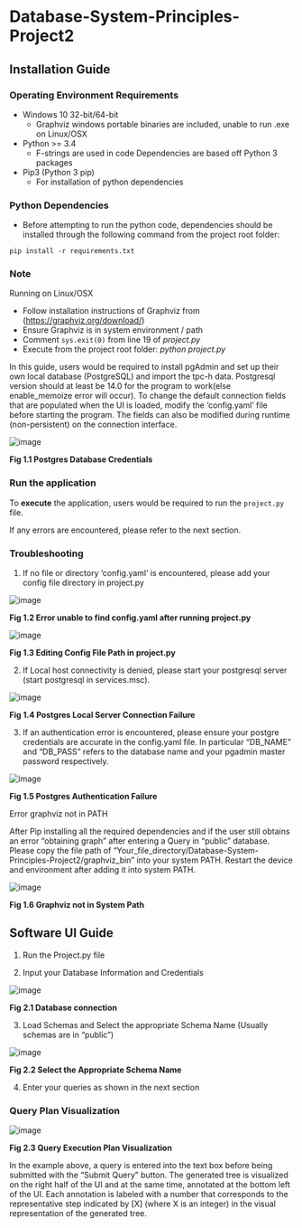 # **Database-System-Principles-Project2**

## Installation Guide

### Operating Environment Requirements
* Windows 10 32-bit/64-bit
    * Graphviz windows portable binaries are included, unable to run .exe on Linux/OSX
* Python >= 3.4
    * F-strings are used in code
Dependencies are based off Python 3 packages
* Pip3 (Python 3 pip)
    * For installation of python dependencies

### Python Dependencies
* Before attempting to run the python code, dependencies should be installed through the following command from the project root folder:  
```
pip install -r requirements.txt
```

### Note
Running on Linux/OSX
* Follow installation instructions of Graphviz from (https://graphviz.org/download/)
* Ensure Graphviz is in system environment / path
* Comment `sys.exit(0)` from line 19 of *project.py*
* Execute from the project root folder: *python project.py*

In this guide, users would be required to install pgAdmin and set up their own local database (PostgreSQL) and import the tpc-h data. Postgresql version should at least be 14.0 for the program to work(else enable_memoize error will occur). To change the default connection fields that are populated when the UI is loaded, modify the ‘config.yaml’ file before starting the program.
The fields can also be modified during runtime (non-persistent) on the connection interface. 

![image](https://user-images.githubusercontent.com/81215661/201507744-84d4a05e-2c5a-4861-a009-869f5d8e3ca0.png)

**Fig 1.1 Postgres Database Credentials**


### Run the application
To **execute** the application, users would be required to run the `project.py` file. 

If any errors are encountered, please refer to the next section.

### Troubleshooting
  1. If no file or directory ‘config.yaml’ is encountered, please add your config file directory in project.py


![image](https://user-images.githubusercontent.com/81215661/201454569-18ca2c32-e335-4cf1-983b-2aea56cd0672.png)

**Fig 1.2 Error unable to find config.yaml after running project.py**


![image](https://user-images.githubusercontent.com/81215661/201507734-bbc4e795-67cf-4643-8532-1d247ef0984e.png)

**Fig 1.3 Editing Config File Path in project.py**

  2. If Local host connectivity is denied, please start your postgresql server (start postgresql in services.msc).


![image](https://user-images.githubusercontent.com/81215661/201454878-6d7db180-e682-4c9b-8561-8d05c9d790c2.png)

**Fig 1.4 Postgres Local Server Connection Failure**

  3. If an authentication error is encountered, please ensure your postgre credentials are accurate in the config.yaml file. In particular “DB_NAME” and “DB_PASS” refers to the database name and your pgadmin master password respectively.


![image](https://user-images.githubusercontent.com/81215661/201454889-bbb9fcf4-5bd8-4f5f-939b-5e6c56e54af8.png)

**Fig 1.5 Postgres Authentication Failure**


Error graphviz not in PATH

After Pip installing all the required dependencies and if the user still obtains an error “obtaining graph” after entering a Query in “public” database. Please copy the file path of “Your_file_directory/Database-System-Principles-Project2/graphviz_bin” into your system PATH.
Restart the device and environment after adding it into system PATH.

 ![image](https://user-images.githubusercontent.com/81215661/201504515-fe010456-af82-4323-b87d-39146ff96012.png)

**Fig 1.6 Graphviz not in System Path**



## Software UI Guide
  1. Run the Project.py file

  2. Input your Database Information and Credentials

 ![image](https://user-images.githubusercontent.com/81215661/201504563-8512c850-e653-4aeb-9407-2b7ce1c74506.png)

**Fig 2.1 Database connection**
  
  3. Load Schemas and Select the appropriate Schema Name (Usually schemas are in “public”)

 ![image](https://user-images.githubusercontent.com/81215661/201504576-c8ac67f5-6855-42a4-94ca-fab307e5ad6d.png)

**Fig 2.2 Select the Appropriate Schema Name**

 4. Enter your queries as shown in the next section


### Query Plan Visualization

 ![image](https://user-images.githubusercontent.com/81215661/201504544-0158a061-0feb-4daa-ab86-10941cda6ebf.png)

**Fig 2.3 Query Execution Plan Visualization**

In the example above, a query is entered into the text box before being submitted with the “Submit Query” button.
The generated tree is visualized on the right half of the UI and at the same time, annotated at the bottom left of the UI.
Each annotation is labeled with a number that corresponds to the representative step indicated by [X] (where X is an integer) in the visual representation of the generated tree.


